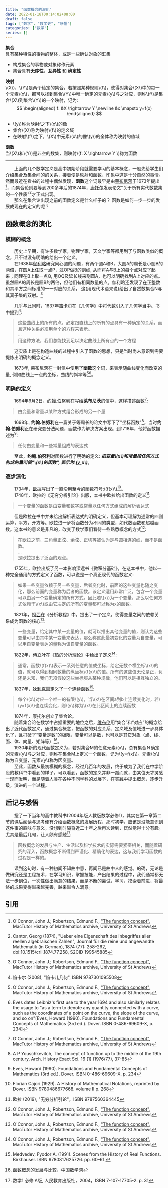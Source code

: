 ```yaml
---
title: "函数概念的演化"
date: 2022-01-18T00:14:02+08:00
draft: false
tags: ["数学", "数学史", "感悟"]
categories: ["数学"]
series: []
---
```


**集合**  
具有某种特性的事物的整体，或是一些确认对象的汇集  
* 构成集合的事物或对象称作元素  
* 集合具有**无序性**，**互异性** 和 **确定性**  

**映射**  
\\(X\\)，\\(Y\\)是两个给定的集合，若按照某种规则\\(f\\)，使得对集合\\(X\\)中的每一个元素\\(x\\)，都可以找到集合\\(Y\\)中唯一确定的元素\\(y\\)与之对应，则称\\(f\\)是集合\\(X\\)到集合\\(Y\\)的一个映射，记为:  
$$
\begin{aligned}
f: &X \rightarrow Y \newline
&x \mapsto y=f(x)
\end{aligned}
$$
* \\(y\\)称为映射f之下\\(x\\)的像
* 集合\\(X\\)称为映射\\(f\\)的定义域  
* 在映射\\(f\\)之下，\\(X\\)中元素\\(x\\)的像\\(y\\)的全体称为映射的值域

**函数**  
当\\(X\\)和\\(Y\\)是非空的数集，则映射\\(f: X \rightarrow Y \\)称为函数

---

&emsp;&emsp;上面的几个数学定义是高中初始阶段就需要学习的基本概念，一般先给学生们介绍集合及集合间的的关系，接着便是映射和函数，印象中这是十分自然的事情。然而最近在看书的过程中偶然发现，**函数**这个词最早是由[莱布尼茨](https://zh.wikipedia.org/wiki/%E6%88%88%E7%89%B9%E5%BC%97%E9%87%8C%E5%BE%B7%C2%B7%E8%8E%B1%E5%B8%83%E5%B0%BC%E8%8C%A8)于1673年提出[^1]，而集合论则要等到200多年后的1874年，[康托尔](https://zh.wikipedia.org/wiki/%E6%A0%BC%E5%A5%A5%E5%B0%94%E6%A0%BC%C2%B7%E5%BA%B7%E6%89%98%E5%B0%94)发表论文"关于所有实代数数集的一个性质"[^2]才正式出现。  
&emsp;&emsp;那么在集合论出现之前的函数定义是什么样子的？ 函数是如何一步一步的发展成现在的定义的呢？  

## 函数概念的演化

### 模糊的概念
&emsp;&emsp;历史上早期，有许多数学家，物理学家，天文学家等都用到了与函数类似的概念，只不过没有明确的给出一个定义。  
&emsp;&emsp;在1638年[伽利略](https://zh.wikipedia.org/wiki/%E4%BC%BD%E5%88%A9%E7%95%A5%C2%B7%E4%BC%BD%E5%88%A9%E8%8E%B1)研究同心圆的问题，有两个圆A和B，大圆A的周长是小圆B的两倍，在圆A上任取一点P，过OP做B的割线, 从而将A与B上的每个点对应了起来；同理在B上取一点Q, 用OQ及延长线来割圆A，也可以明确找到A上对应的点。虽然圆A的周长是圆B的两倍，但他们有相同数量的点。伽利略还发现了在正整数和其平方之间标准的一一对应的关系， 这(用现代术语来说)给出了自然数集合N与其真子集的双射。[^1]  

&emsp;&emsp;几乎与此同时，1637年[笛卡尔](https://zh.wikipedia.org/wiki/%E5%8B%92%E5%86%85%C2%B7%E7%AC%9B%E5%8D%A1%E5%B0%94)在《几何学》中将代数引入了几何学当中。书中提到[^3]:  
 >这些曲线上的所有的点，必定跟直线上的所有的点具有一种确定的关系，而且这种关系必须用单个的方程来表示。  
 >...  
 >用这种方法，我们总能找到足以决定曲线上所有点的一个方程  

&emsp;&emsp;这实质上是在构造曲线的过程中引入了函数的思想，只是当时尚未意识到需要提炼出明确的概念定义。  

&emsp;&emsp;1673年, 莱布尼茨在一封信中使用了**函数**这个词，来表示随曲线变化而改变的量, 例如曲线上一点的坐标，曲线的斜率等[^1][^4]。


### 明确的定义
&emsp;&emsp;1694年9月2日，[约翰.伯努利](https://zh.wikipedia.org/wiki/%E7%B4%84%E7%BF%B0%C2%B7%E7%99%BD%E5%8A%AA%E5%88%A9)在写给**莱布尼茨**的信中，这样描述函数[^1]:  
>由变量和常量以某种方式组合形成的另一个量  

&emsp;&emsp;1698年, **约翰.伯努利**在一篇关于等周长的论文中写下了"坐标函数"[^5]，当时**约翰.伯努利**正在研究变分法问题，函数作为解决方案出现。到1718年，他将函数描述为[^6]:  
>任何由变量和一些常量组成的表达式  

&emsp;&emsp;至此，**约翰.伯努利**对函数进行了明确的定义: ***把变量\\(x\\)和常量按任何方式构成的量叫做"\\(x\\)的函数", 表示为\\(y_x\\)***。

### 逐步演化
&emsp;&emsp;1734年，[欧拉](https://zh.wikipedia.org/wiki/%E8%90%8A%E6%98%82%E5%93%88%E5%BE%B7%C2%B7%E6%AD%90%E6%8B%89)写出了一直沿用至今的函数符号:\\(f(x)\\)[^7]。  
&emsp;&emsp;1748年，欧拉的《无穷分析引论》出版，本书中欧拉给出函数的定义[^8]:  
>一个变量的函数是由变量和数字或常量以任何方式组成的解析表达式  

&emsp;&emsp;但是欧拉在书中并未给出解析表达式的明确定义，但基本可理解为通常的四则运算，平方，开方等。欧拉进一步将函数分为不同的类型，如代数函数和超越函数。这本书的意义是非凡的，改变了数学家们看待一些熟悉概念的方式[^1]:  
>在欧拉之前，三角量正弦、余弦、正切等被认为是与圆相连的线，而不是函数。  
>...  
>是欧拉提出了泛函的观点。   

&emsp;&emsp;1755年，欧拉出版了另一本影响深远书《微积分基础》，在这本书中，他以一种完全通用的方式定义了函数，可以说是一个真正现代的函数定义:  
>如果一些变量依赖于另一些变量，后者变化时，前面的这些变量也随之变化，那么前面的变量称为后者的函数。该定义适用非常广泛，包含一个变量可以由另一个变量确定的所有方式。因此若\\(x\\)为一个变量，那么以任何方式依赖于\\(x\\)或由它决定的所有的变量都可以称为x的函数。  

&emsp;&emsp;1821年，[柯西](https://zh.wikipedia.org/wiki/%E5%A5%A7%E5%8F%A4%E6%96%AF%E4%B8%81-%E8%B7%AF%E6%98%93%C2%B7%E6%9F%AF%E8%A5%BF)在《分析教程》中，提出了一个定义，使得变量之间的依赖关系成为函数的核心[^1]:  
>一些变量，给定其中某一变量的值，就可以推出其他变量的值，则认为这些变量可以由其中某一变量来表达，那么称这此最初变化的变量为自变量，可以用自变量表达的量称为该自变量的函数。  

&emsp;&emsp;1822年，[傅立叶](https://zh.wikipedia.org/wiki/约瑟夫·傅里叶)在《热的分析理论》中给出了定义[^1]:  
>通常，函数\\(f(x)\\)表示一系列任意的值或坐标，给定无数个横坐标\\(x\\)的值，就可以得到相同数量的纵坐标\\(f(x)\\)的值。所有的这些值无论是正，负还是未知，我们无须假设这些坐标服从某种规律，他们可以是相互独立的。  

&emsp;&emsp;1837年，[狄利克雷](https://zh.wikipedia.org/wiki/%E7%B4%84%E7%BF%B0%C2%B7%E5%BD%BC%E5%BE%97%C2%B7%E5%8F%A4%E6%96%AF%E5%A1%94%E5%A4%AB%C2%B7%E5%8B%92%E7%86%B1%E7%B4%8D%C2%B7%E7%8B%84%E5%88%A9%E5%85%8B%E9%9B%B7)定义了一个连续函数[^9]:  
>每个\\(x\\)对应一个唯一的有限\\(y\\)，当\\(x\\)在区间a到b上连续变化时，若\\(y=f(x)\\)也连续变化，则\\(y\\)称为\\(x\\)在此区间上的连续函数  

&emsp;&emsp;1874年，康托尔创立了集合论。  
&emsp;&emsp;随着集合论在数学中占据重要的地位之后，[维布伦](https://zh.wikipedia.org/wiki/%E5%A5%A7%E6%96%AF%E7%93%A6%E7%88%BE%E5%BE%B7%C2%B7%E7%B6%AD%E5%B8%83%E5%80%AB)用“集合”和“对应”的概念给出了近代函数定义，通过集合概念，把函数的对应关系、定义域及值域进一步具体化了，且打破了“变量是数”的极限，变量可以是数，也可以是其它对象（点、线、面、体、向量、矩阵等）[^10]。  
&emsp;&emsp;1930年新的现代函数定义为，若对集合M的任意元素\\(x\\)，总有集合Ｎ确定的元素\\(y\\)与之对应，则称在集合M上定义一个函数，记为\\(y=f(x)\\)。元素\\(x\\)称为自变量，元素\\(y\\)称为因变量。  
&emsp;&emsp;至此，函数从最初模糊的概念，经过几百年的发展，终于成为了我们在中学阶段的教科书中看到的样子。可以看到，函数的定义并非一蹴而就，由某位天才灵感一现而发明，而是随着人类在各种不同学科的发展下，在实践中提出概念，逐步升级，演进的一个过程。  

## 后记与感悟
&emsp;&emsp;搜了一下当年的高中教科书(2004年版人教版数学必修1)，其实在第一章第二节的课后阅读与思考便有介绍函数概念的发展历程，那时初学，应该是没能意识到这件事的趣味与意义，没想到时隔将近二十年之后再次读到，恍然觉得十分有趣。尤其是最后几句，让人颇有感触[^11]:  
>函数概念的发展与生产、生活以及科学技术的实际需要紧密相关，而随着研究的深入，函数概念不断得到严谨化、精确化的表达，这与我们学习函数的过程是一样的。  

&emsp;&emsp;读到这句时，有一种初闻不知曲中意，再闻已是曲中人的感觉。的确，无论是做研究还是工程技术，在学习知识，掌握技能，产出结果的过程中，我们通常都无法一步到位，一次性做出满意的结果，而是不断的尝试，学习，摸索着前进，将最终的成果变得越来越完善，越来越令人满意。

## 引用
[^1]: O'Connor, John J.; Robertson, Edmund F., ["The function concept"](https://mathshistory.st-andrews.ac.uk/HistTopics/Functions/), MacTutor History of Mathematics archive, University of St Andrews
[^2]: Cantor, Georg (1874), "Ueber eine Eigenschaft des Inbegriffes aller reellen algebraischen Zahlen", Journal für die reine und angewandte Mathematik (in German), 1874 (77): 258–262, doi:10.1515/crll.1874.77.258, S2CID 199545885
[^3]: 笛卡尔 (2008), "笛卡儿几何", ISBN 9787301095508
[^4]: Eves dates Leibniz's first use to the year 1694 and also similarly relates the usage to "as a term to denote any quantity connected with a curve, such as the coordinates of a point on the curve, the slope of the curve, and so on"[Eves, Howard (1990). Foundations and Fundamental Concepts of Mathematics (3rd ed.). Dover. ISBN 0-486-69609-X, p. 234]
[^5]: A P Youschkevitch, The concept of function up to the middle of the 19th century, Arch. History Exact Sci. 16 (1) (1976/77), 37-85
[^6]: Eves, Howard (1990). Foundations and Fundamental Concepts of Mathematics (3rd ed.). Dover. ISBN 0-486-69609-X. p. 234
[^7]: Florian Cajori (1929). A History of Mathematical Notations, reprinted by Dover. ISBN 9780486677668. volume II p. 268
[^8]: 欧拉 (2019), "无穷分析引论"，ISBN 9787560364445
[^9]: Medvedev, Fyodor A. (1991). Scenes from the History of Real Functions. Birkhauser. ISBN 9780817625726. pp. 60–61.
[^10]: [函数概念的发展与比较](http://china-maths.com/shuxue/chuzhong/151.htm)，中国数学网
[^11]: 数学1 必修 A版, 人民教育出版社，2004，ISBN 7-107-17705-2. p. 31
